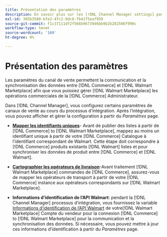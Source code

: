 ```yaml
---
title: Présentation des paramètres
description: En savoir plus sur les [!DNL Channel Manager settings] pour configurer l’authentification et mapper les attributs de catalogue de produits et les opérateurs d’expédition requis pour coordonner les opérations de vente entre [!DNL Commerce] et le [!DNL Walmart Marketplace].
exl-id: 305b3580-bfe2-4fc2-9dc8-fb41f5eaf959
source-git-commit: f1c37111df2f566b9673946bb9b2b282506f990c
workflow-type: tm+mt
source-wordcount: '169'
ht-degree: 0%

---
```


# Présentation des paramètres

Les paramètres du canal de vente permettent la communication et la synchronisation des données entre [!DNL Commerce] et [!DNL Walmart Marketplace] afin que vous puissiez gérer [!DNL Walmart Marketplace] les opérations commerciales de la [!DNL Commerce] Administrateur.

Dans [!DNL Channel Manager], vous configurez certains paramètres de canaux de vente au cours du processus d’intégration. Après l’intégration, vous pouvez afficher et gérer la configuration à partir du *Paramètres* page.

* **[Mapper les identifiants uniques](map-catalog-attributes.md)**- Avant de publier des listes à partir de [!DNL Commerce] to [!DNL Walmart Marketplace], mappez au moins un identifiant unique à partir de votre [!DNL Commerce] Catalogue à l’identifiant correspondant de Walmart. Cette étape doit correspondre à [!DNL Commerce] produits existants [!DNL Walmart] listes et pour synchroniser les données de produit entre [!DNL Commerce] et [!DNL Walmart].

* **[Cartographier les opérateurs de livraison](map-shipping-carriers.md)**-Avant traitement [!DNL Walmart Marketplace] commandes de [!DNL Commerce], assurez-vous de mapper les opérateurs de transport à partir de votre [!DNL Commerce] instance aux opérateurs correspondants sur [!DNL Walmart Marketplace].

* **Informations d’identification de l’API Walmart**: pendant la [!DNL Channel Manager] processus d’intégration, vous fournissez la variable [Informations d’identification de l’API Walmart](walmart-prerequisites.md#generate-a-walmart-marketplace-production-api-key) de votre[!DNL Walmart Marketplace] Compte du vendeur pour la connexion [!DNL Commerce] to [!DNL Walmart Marketplace] pour la communication et la synchronisation des données. Si nécessaire, vous pouvez mettre à jour ces informations d’identification à partir du *Paramètres* page.
